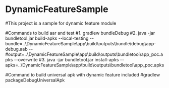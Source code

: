 # DynamicFeatureSample

#This project is a sample for dynamic feature module

#Commands to build aar and test
#1. gradlew bundleDebug
#2. java -jar bundletool.jar build-apks --local-testing --bundle=..\DynamicFeatureSample\app\build\outputs\bundle\debug\app-debug.aab --#output=..\DynamicFeatureSample\app\build\outputs\bundletool\app_poc.apks --overwrite
#3. java -jar bundletool.jar install-apks --apks=..\DynamicFeatureSample\app\build\outputs\bundletool\app_poc.apks

#Command to build universal apk with dynamic feature included
#gradlew packageDebugUniversalApk
